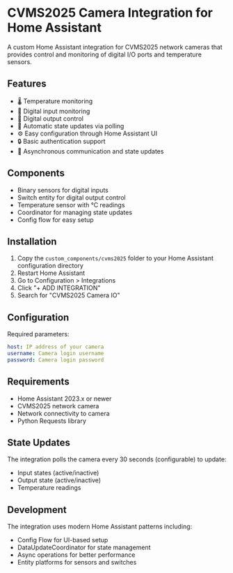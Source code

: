 # CVMS2025 Camera Integration for Home Assistant

A custom Home Assistant integration for CVMS2025 network cameras that provides control and monitoring of digital I/O ports and temperature sensors.

## Features

- 🌡️ Temperature monitoring
- 📡 Digital input monitoring
- 🔌 Digital output control
- 🔄 Automatic state updates via polling
- ⚙️ Easy configuration through Home Assistant UI
- 🔒 Basic authentication support
- 🚀 Asynchronous communication and state updates

## Components

- Binary sensors for digital inputs
- Switch entity for digital output control
- Temperature sensor with °C readings
- Coordinator for managing state updates
- Config flow for easy setup

## Installation

1. Copy the `custom_components/cvms2025` folder to your Home Assistant configuration directory
2. Restart Home Assistant
3. Go to Configuration > Integrations
4. Click "+ ADD INTEGRATION"
5. Search for "CVMS2025 Camera IO"

## Configuration

Required parameters:

```yaml
host: IP address of your camera
username: Camera login username
password: Camera login password
```

## Requirements

- Home Assistant 2023.x or newer
- CVMS2025 network camera
- Network connectivity to camera
- Python Requests library

## State Updates

The integration polls the camera every 30 seconds (configurable) to update:
- Input states (active/inactive)
- Output state (active/inactive)
- Temperature readings

## Development

The integration uses modern Home Assistant patterns including:
- Config Flow for UI-based setup
- DataUpdateCoordinator for state management
- Async operations for better performance
- Entity platforms for sensors and switches

